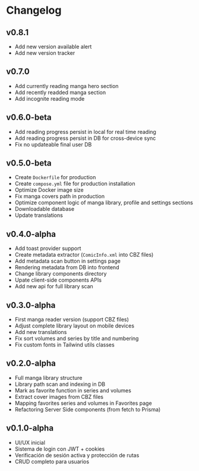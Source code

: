 # Changelog

## v0.8.1 <Badge type="tip" text="Latest" />

- Add new version available alert
- Add new version tracker

## v0.7.0

- Add currently reading manga hero section
- Add recently readded manga section
- Add incognite reading mode

## v0.6.0-beta

- Add reading progress persist in local for real time reading
- Add reading progress persist in DB for cross-device sync
- Fix no updateable final user DB

## v0.5.0-beta

- Create `Dockerfile` for production
- Create `compose.yml` file for production installation
- Optimize Docker image size
- Fix manga covers path in production
- Optimize component logic of manga library, profile and settings sections
- Downloadable database
- Update translations

## v0.4.0-alpha

- Add toast provider support
- Create metadata extractor (`ComicInfo.xml` into CBZ files)
- Add metadata scan button in settings page
- Rendering metadata from DB into frontend
- Change library components directory
- Upate client-side components APIs
- Add new api for full library scan

## v0.3.0-alpha

- First manga reader version (support CBZ files)
- Adjust complete library layout on mobile devices
- Add new translations
- Fix sort volumes and series by title and numbering
- Fix custom fonts in Tailwind utils classes

## v0.2.0-alpha

- Full manga library structure
- Library path scan and indexing in DB
- Mark as favorite function in series and volumes
- Extract cover images from CBZ files
- Mapping favorites series and volumes in Favorites page
- Refactoring Server Side components (from fetch to Prisma)

## v0.1.0-alpha

- UI/UX inicial
- Sistema de login con JWT + cookies
- Verificación de sesión activa y protección de rutas
- CRUD completo para usuarios
